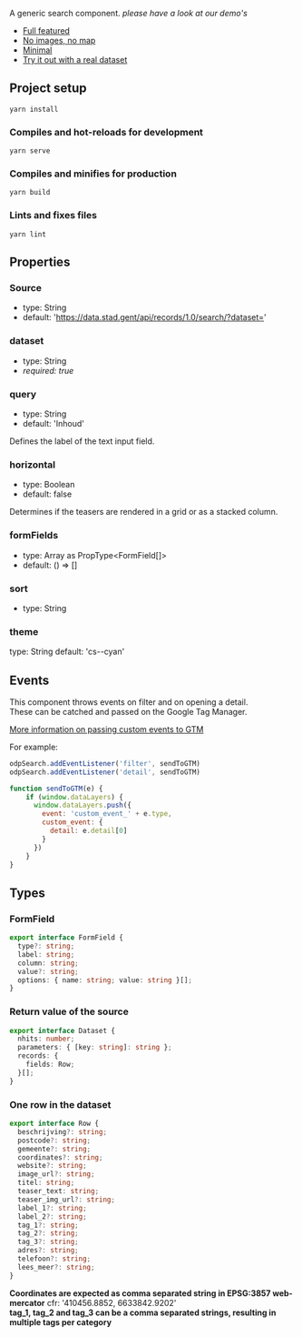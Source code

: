 A generic search component.
*please have a look at our demo's*

* [Full featured](./demo/full.html)
* [No images, no map](./demo/no-image.html)
* [Minimal](./demo/minimal.html)
* [Try it out with a real dataset](./demo/index.html)

## Project setup
```
yarn install
```

### Compiles and hot-reloads for development
```
yarn serve
```

### Compiles and minifies for production
```
yarn build
```

### Lints and fixes files
```
yarn lint
```

## Properties

### Source

* type: String
* default: 'https://data.stad.gent/api/records/1.0/search/?dataset='

### dataset

* type: String
* *required: true*

### query

* type: String
* default: 'Inhoud'

Defines the label of the text input field.

### horizontal

* type: Boolean
* default: false

Determines if the teasers are rendered in a grid or as a stacked column.

### formFields

* type: Array as PropType<FormField[]>
* default: () => []

### sort

* type: String

### theme

type: String
default: 'cs--cyan'

## Events

This component throws events on filter and on opening a detail.  
These can be catched and passed on the Google Tag Manager.

[More information on passing custom events to GTM](https://www.simoahava.com/analytics/track-interactions-in-shadow-dom-google-tag-manager/)

For example:

```js
odpSearch.addEventListener('filter', sendToGTM)
odpSearch.addEventListener('detail', sendToGTM)

function sendToGTM(e) {
    if (window.dataLayers) {
      window.dataLayers.push({
        event: 'custom_event_' + e.type,
        custom_event: {
          detail: e.detail[0]
        }
      })
    }
}
```

## Types

### FormField 

```ts
export interface FormField {
  type?: string;
  label: string;
  column: string;
  value?: string;
  options: { name: string; value: string }[];
}
```

### Return value of the source

```ts
export interface Dataset {
  nhits: number;
  parameters: { [key: string]: string };
  records: {
    fields: Row;
  }[];
}
```

### One row in the dataset

```ts
export interface Row {
  beschrijving?: string;
  postcode?: string;
  gemeente?: string;
  coordinates?: string;
  website?: string;
  image_url?: string;
  titel: string;
  teaser_text: string;
  teaser_img_url?: string;
  label_1?: string;
  label_2?: string;
  tag_1?: string;
  tag_2?: string;
  tag_3?: string;
  adres?: string;
  telefoon?: string;
  lees_meer?: string;
}
```

**Coordinates are expected as comma separated string in  EPSG:3857 web-mercator** cfr: '410456.8852, 6633842.9202'  
**tag_1, tag_2 and tag_3 can be a comma separated strings, resulting in multiple tags per category**
